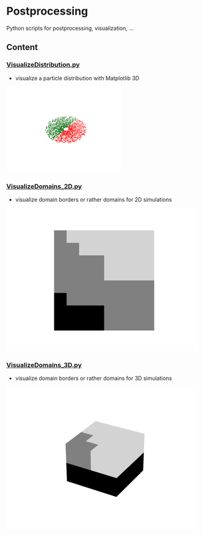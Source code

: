 # Postprocessing

Python scripts for postprocessing, visualization, ...

## Content

### [VisualizeDistribution.py](VisualizeDistribution.py)

* visualize a particle distribution with Matplotlib 3D

![](Figures/sample_distribution.png)

### [VisualizeDomains_2D.py](VisualizeDomains_2D.py)

* visualize domain borders or rather domains for 2D simulations

![](Figures/sample_domain_2D.png)

### [VisualizeDomains_3D.py](VisualizeDomains_3D.py)

* visualize domain borders or rather domains for 3D simulations

![](Figures/sample_domain_3D.png)